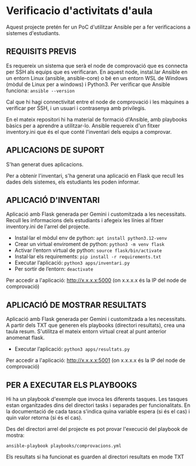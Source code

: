 # Verificacio d'activitats d'aula

Aquest projecte pretén fer un PoC d'utilitzar Ansible per a fer verificacions a sistemes d'estudiants.

REQUISITS PREVIS
----------------
Es requereix un sistema que serà el node de comprovació que es connecta per SSH als equips que es verificaran.
En aquest node, instal.lar Ansible en un entorn Linux (ansible, ansible-core) o bé en un entorn WSL de Windows (mòdul de Linux per a windows) i Python3.
Per verificar que Ansible funciona: ```ansible --version```

Cal que hi hagi connectivitat entre el node de comprovació i les màquines a verificar per SSH, i un usuari i contrasenya amb privilegis.

En el mateix repositori hi ha material de formació d'Ansible, amb playbooks bàsics per a aprendre a utilitzar-lo.
Ansible requereix d'un fitxer inventory.ini que és el que conté l'inventari dels equips a comprovar. 

APLICACIONS DE SUPORT
---------------------
S'han generat dues aplicacions.

Per a obtenir l'inventari, s'ha generat una aplicació en Flask que recull les dades dels sistemes, els estudiants les poden informar.


APLICACIÓ D'INVENTARI
---------------------

Aplicació amb Flask generada per Gemini i customitzada a les necessitats.
Recull les informacions dels estudiants i afegeix les línies al fitxer inventory.ini de l'arrel del projecte.

* Instal·lar el mòdul env de python: ```apt install python3.12-venv```
* Crear un virtual enviroment de python: ```python3 -m venv flask```
* Activar l’entorn virtual de python: ```source flask/bin/activate```
* Instal·lar els requirements: ```pip install -r requirements.txt```
* Executar l’aplicació: ```python3 apps/inventari.py```
* Per sortir de l’entorn: ```deactivate```

Per accedir a l'aplicació: http://x.x.x.x:5000 (on x.x.x.x és la IP del node de comprovació)

APLICACIÓ DE MOSTRAR RESULTATS
------------------------------

Aplicació amb Flask generada per Gemini i customitzada a les necessitats.
A partir dels TXT que generen els playbooks (directori resultats), crea una taula resum.
S'utilitza el mateix entorn virtual creat al punt anterior anomenat flask.

* Executar l’aplicació: ```python3 apps/resultats.py```

Per accedir a l'aplicació: http://x.x.x.x:5001 (on x.x.x.x és la IP del node de comprovació)

PER A EXECUTAR ELS PLAYBOOKS
----------------------------

Hi ha un playbook d'exemple que invoca les diferents tasques. 
Les tasques estan organitzades dins del directori tasks i separades per funcionalitats.
En la documentació de cada tasca s'indica quina variable espera (si és el cas) i quin valor retorna (si és el cas).

Des del directori arrel del projecte es pot provar l'execució del playbook de mostra:

```ansible-playbook playbooks/comprovacions.yml```

Els resultats si ha funcionat es guarden al directori resultats en mode TXT